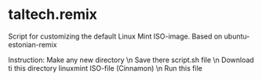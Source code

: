 # taltech.remix
Script for customizing the default Linux Mint ISO-image. Based on ubuntu-estonian-remix

Instruction:
  Make any new directory \n
  Save there script.sh file \n
  Download ti this directory linuxmint ISO-file (Cinnamon) \n
  Run this file
 
